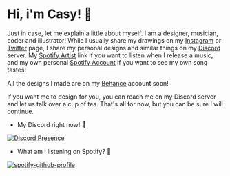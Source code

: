 # Hi, i'm Casy! 👋

Just in case, let me explain a little about myself. I am a designer, musician, coder and illustrator! While I usually share my drawings on my [Instagram](https://www.instagram.com/casyks/) or [Twitter](https://twitter.com/casyks) page, I share my personal designs and similar things on my [Discord](https://discord.gg/HSExNkAbSa) server. My [Spotify Artist](https://open.spotify.com/artist/1fHGp2TTdSU1jVQymk6dFD) link if you want to listen when I release a music, and my own personal [Spotify Account](https://open.spotify.com/user/yvg9dvng236uqt9u8nfju6rr2) if you want to see my own song tastes!

All the designs I made are on my [Behance](http://be.net/casyks) account soon!

If you want me to design for you, you can reach me on my Discord server and let us talk over a cup of tea. That's all for now, but you can be sure I will continue.

- My Discord right now! 🌠

[![Discord Presence](https://lanyard-profile-readme.vercel.app/api/458583603903856640)](https://discord.com/users/458583603903856640)

- What am i listening on Spotify? 🎵

[![spotify-github-profile](https://spotify-github-profile.vercel.app/api/view?uid=yvg9dvng236uqt9u8nfju6rr2&cover_image=true&theme=compact)](https://spotify-github-profile.vercel.app/api/view?uid=yvg9dvng236uqt9u8nfju6rr2&redirect=true)





